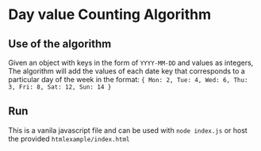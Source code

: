 # Day value Counting Algorithm

## Use of the algorithm
Given an object with keys in the form of `YYYY-MM-DD` and values as integers, The algorithm will add the values of each date key that corresponds to a particular day of the week in the format: `{ Mon: 2, Tue: 4, Wed: 6, Thu: 3, Fri: 8, Sat: 12, Sun: 14 }`

## Run
This is a vanila javascript file and can be used with `node index.js` or host the provided `htmlexample/index.html`
